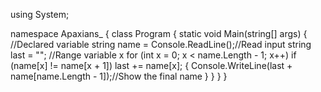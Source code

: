 using System;

namespace Apaxians_
{
    class Program
    {
        static void Main(string[] args)
        {
            //Declared variable
            string name = Console.ReadLine();//Read input
            string last = "";
            //Range variable x
            for (int x = 0; x < name.Length - 1; x++)
                if (name[x] != name[x + 1])
                    last += name[x];
            {
                Console.WriteLine(last + name[name.Length - 1]);//Show the final name
            }
        }
    }
}
